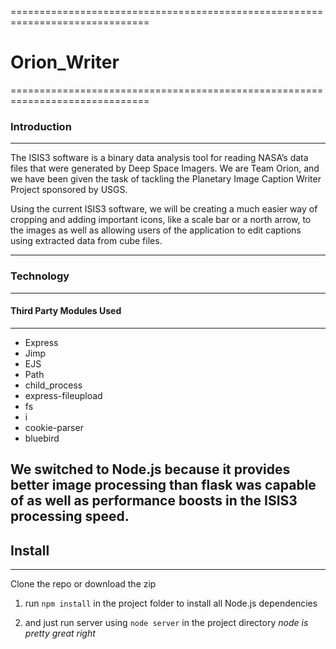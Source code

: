 ==============================================================================
# Orion_Writer
==============================================================================
### Introduction
-------------------------------------------------------------------------
  
  The ISIS3 software is a binary data analysis tool for reading NASA’s data files that were generated by Deep Space Imagers. We are Team Orion, and we have been given the task of tackling the Planetary Image Caption Writer Project sponsored by USGS.
  
  Using the current ISIS3 software, we will be creating a much easier way of cropping and adding important icons, like a scale bar or a north arrow, to the images as well as allowing users of the application to edit captions using extracted data from cube files.
   
------------------------------------------------------------------------------

### Technology
--------------------------------------------------------------------------
#### Third Party Modules Used
-----------------------------------------------------------------------------

- Express
- Jimp
- EJS
- Path
- child_process
- express-fileupload
- fs
- i
- cookie-parser
- bluebird

We switched to Node.js because it provides better image processing than flask was capable of as well as performance boosts in the ISIS3 processing speed.
----------------------------------------------------------------------------------

## Install
-------------------------------------------------------------------------------
Clone the repo or download the zip

1. run `npm install` in the project folder to install all Node.js dependencies

2. and just run server using `node server` in the project directory
    *node is pretty great right*
